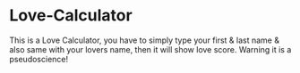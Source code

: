 # Love-Calculator
This is a Love Calculator, you have to simply type your first & last name & also same with your lovers name, then it will show love score.
Warning it is a pseudoscience!
